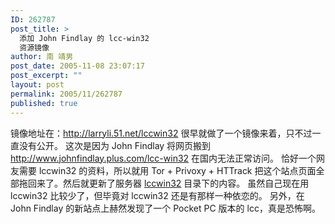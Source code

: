 ```yaml
---
ID: 262787
post_title: >
  添加 John Findlay 的 lcc-win32
  资源镜像
author: 南 靖男
post_date: 2005-11-08 23:07:17
post_excerpt: ""
layout: post
permalink: 2005/11/262787
published: true
---
```

镜像地址在：<a href="http://wrc.gro.clinux.org/johnfindlay/lcc-win32/">http://larryli.51.net/lccwin32</a>
很早就做了一个镜像来着，只不过一直没有公开。
这次是因为 John Findlay 将网页搬到 <a href="http://www.johnfindlay.plus.com/lcc-win32">http://www.johnfindlay.plus.com/lcc-win32</a> 在国内无法正常访问。
恰好一个网友需要 lccwin32 的资料，所以就用 Tor + Privoxy + HTTrack 把这个站点页面全部拖回来了。然后就更新了服务器 <a href="http://wrc.gro.clinux.org/johnfindlay/lcc-win32/">lccwin32</a> 目录下的内容。
虽然自己现在用 lccwin32 比较少了，但毕竟对 lccwin32 还是有那样一种依恋的。
另外，在 John Findlay 的新站点上赫然发现了一个 Pocket PC 版本的 lcc，真是恐怖啊。